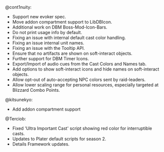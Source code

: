 @cont1nuity:
- Support new evoker spec.
- Move addon compartment support to LibDBIcon.
- Additional work on DBM Boss-Mod-Icon-Bars.
- Do not print usage info by default.
- Fixing an issue with internal default cast color handling.
- Fixing an issue internal unit names.
- Fixing an issue with the Tooltip API.
- Ensure that no artifacts are shown on soft-interact objects.
- Further support for DBM Timer Icons.
- Export/Import of audio cues from the Cast Colors and Names tab.
- Add options to show soft-interact icons and hide names on soft-interact objects.
- Allow opt-out of auto-accepting NPC colors sent by raid-leaders.
- Allow lower scaling range for personal resources, especially targeted at Blizzard Combo Points.

@kitsunekyo:
- Add addon compartment support

@Terciob:
- Fixed 'Ultra Important Cast' script showing red color for interruptible casts.
- Updates to Plater default scripts for season 2.
- Details Framework updates.


